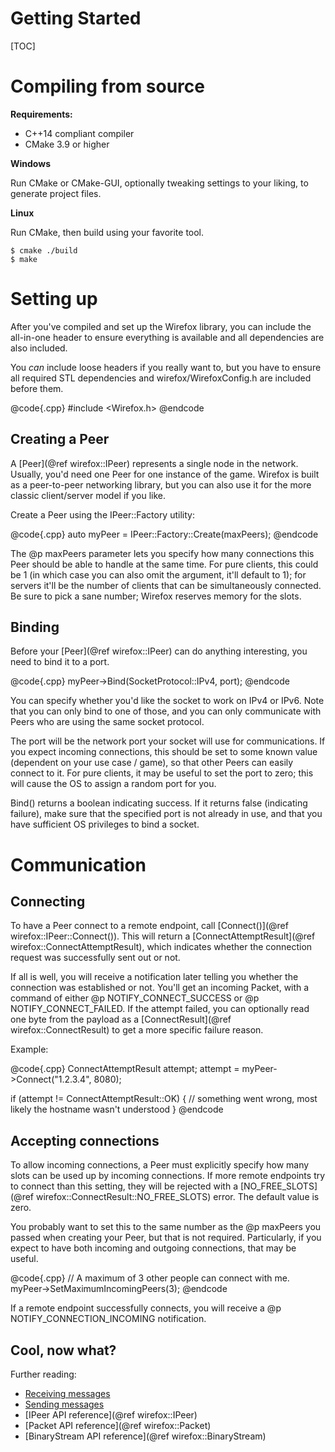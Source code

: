 Getting Started
===============

[TOC]

# Compiling from source

**Requirements:**

* C++14 compliant compiler
* CMake 3.9 or higher

**Windows**

Run CMake or CMake-GUI, optionally tweaking settings to your liking, to generate project files.

**Linux**

Run CMake, then build using your favorite tool.

```
$ cmake ./build
$ make
```

# Setting up

After you've compiled and set up the Wirefox library, you can include the all-in-one header to ensure everything is available and all dependencies are also included.

You *can* include loose headers if you really want to, but you have to ensure all required STL dependencies and wirefox/WirefoxConfig.h are included before them.

@code{.cpp}
#include <Wirefox.h>
@endcode

## Creating a Peer

A [Peer](@ref wirefox::IPeer) represents a single node in the network. Usually, you'd need one Peer for one instance of the game. Wirefox is built as a peer-to-peer networking library, but you can also use it for the more classic client/server model if you like.

Create a Peer using the IPeer::Factory utility:

@code{.cpp}
auto myPeer = IPeer::Factory::Create(maxPeers);
@endcode

The @p maxPeers parameter lets you specify how many connections this Peer should be able to handle at the same time. For pure clients, this could be 1 (in which case you can also omit the argument, it'll default to 1); for servers it'll be the number of clients that can be simultaneously connected. Be sure to pick a sane number; Wirefox reserves memory for the slots.

## Binding

Before your [Peer](@ref wirefox::IPeer) can do anything interesting, you need to bind it to a port.

@code{.cpp}
myPeer->Bind(SocketProtocol::IPv4, port);
@endcode

You can specify whether you'd like the socket to work on IPv4 or IPv6. Note that you can only bind to one of those, and you can only communicate with Peers who are using the same socket protocol.

The port will be the network port your socket will use for communications. If you expect incoming connections, this should be set to some known value (dependent on your use case / game), so that other Peers can easily connect to it. For pure clients, it may be useful to set the port to zero; this will cause the OS to assign a random port for you.

Bind() returns a boolean indicating success. If it returns false (indicating failure), make sure that the specified port is not already in use, and that you have sufficient OS privileges to bind a socket.

# Communication

## Connecting

To have a Peer connect to a remote endpoint, call [Connect()](@ref wirefox::IPeer::Connect()). This will return a [ConnectAttemptResult](@ref wirefox::ConnectAttemptResult), which indicates whether the connection request was successfully sent out or not.

If all is well, you will receive a notification later telling you whether the connection was established or not. You'll get an incoming Packet, with a command of either @p NOTIFY_CONNECT_SUCCESS or @p NOTIFY_CONNECT_FAILED. If the attempt failed, you can optionally read one byte from the payload as a [ConnectResult](@ref wirefox::ConnectResult) to get a more specific failure reason.

Example:

@code{.cpp}
ConnectAttemptResult attempt;
attempt = myPeer->Connect("1.2.3.4", 8080);

if (attempt != ConnectAttemptResult::OK) {
	// something went wrong, most likely the hostname wasn't understood
}
@endcode

## Accepting connections

To allow incoming connections, a Peer must explicitly specify how many slots can be used up by incoming connections. If more remote endpoints try to connect than this setting, they will be rejected with a [NO_FREE_SLOTS](@ref wirefox::ConnectResult::NO_FREE_SLOTS) error. The default value is zero.

You probably want to set this to the same number as the @p maxPeers you passed when creating your Peer, but that is not required. Particularly, if you expect to have both incoming and outgoing connections, that may be useful.

@code{.cpp}
// A maximum of 3 other people can connect with me.
myPeer->SetMaximumIncomingPeers(3);
@endcode

If a remote endpoint successfully connects, you will receive a @p NOTIFY_CONNECTION_INCOMING notification.

## Cool, now what?

Further reading:

* [Receiving messages](docs/md/TutorialReceive.md)
* [Sending messages](docs/md/TutorialSend.md)
* [IPeer API reference](@ref wirefox::IPeer)
* [Packet API reference](@ref wirefox::Packet)
* [BinaryStream API reference](@ref wirefox::BinaryStream)
